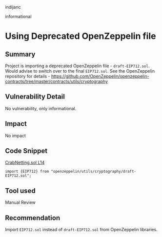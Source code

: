 indijanc

informational

# Using Deprecated OpenZeppelin file

## Summary

Project is importing a deprecated OpenZeppelin file - `draft-EIP712.sol`. Would advise to switch over to the final `EIP712.sol`. See the OpenZeppelin repository for details - https://github.com/OpenZeppelin/openzeppelin-contracts/tree/master/contracts/utils/cryptography

## Vulnerability Detail

No vulnerability, only informational.

## Impact

No impact

## Code Snippet

[CrabNetting.sol L14](https://github.com/sherlock-audit/2022-11-opyn/blob/main/crab-netting/src/CrabNetting.sol#L14)
```Solidity
import {EIP712} from "openzeppelin/utils/cryptography/draft-EIP712.sol";
```

## Tool used

Manual Review

## Recommendation

Import `EIP712.sol` instead of `draft-EIP712.sol` from OpenZeppelin libraries.
